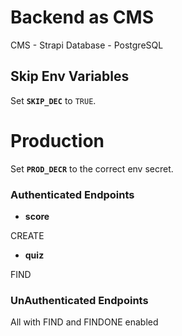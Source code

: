 # Backend as CMS

CMS - Strapi
Database - PostgreSQL

## Skip Env Variables

Set **`SKIP_DEC`** to `TRUE`.

# Production

Set **`PROD_DECR`** to the correct env secret.

### Authenticated Endpoints

-   **score**

CREATE

-   **quiz**

FIND

### UnAuthenticated Endpoints

All with FIND and FINDONE enabled
